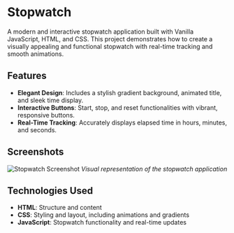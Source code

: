 # Stopwatch

A modern and interactive stopwatch application built with Vanilla JavaScript, HTML, and CSS. This project demonstrates how to create a visually appealing and functional stopwatch with real-time tracking and smooth animations.

## Features

- **Elegant Design**: Includes a stylish gradient background, animated title, and sleek time display.
- **Interactive Buttons**: Start, stop, and reset functionalities with vibrant, responsive buttons.
- **Real-Time Tracking**: Accurately displays elapsed time in hours, minutes, and seconds.

## Screenshots

![Stopwatch Screenshot](https://github.com/user-attachments/assets/9fbeaf92-d853-456c-b462-f76a6e1c1877) 
*Visual representation of the stopwatch application*

## Technologies Used

- **HTML**: Structure and content
- **CSS**: Styling and layout, including animations and gradients
- **JavaScript**: Stopwatch functionality and real-time updates

